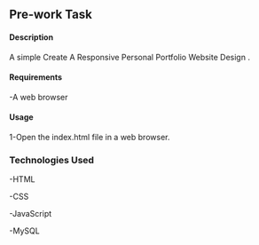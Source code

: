 ## Pre-work Task


#### Description

A simple Create A Responsive Personal Portfolio Website Design .

#### Requirements

-A web browser

#### Usage

1-Open the index.html file in a web browser.

### Technologies Used

-HTML

-CSS

-JavaScript

-MySQL
